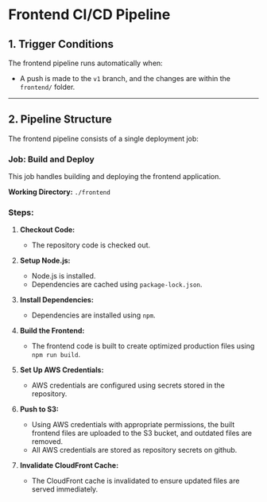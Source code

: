 # Frontend CI/CD Pipeline

## 1. Trigger Conditions

The frontend pipeline runs automatically when:

- A push is made to the `v1` branch, and the changes are within the `frontend/` folder.

---

## 2. Pipeline Structure

The frontend pipeline consists of a single deployment job:

### **Job: Build and Deploy**

This job handles building and deploying the frontend application.

**Working Directory:** `./frontend`

### **Steps:**

1. **Checkout Code:**  
   - The repository code is checked out.

2. **Setup Node.js:**  
   - Node.js is installed.  
   - Dependencies are cached using `package-lock.json`.

3. **Install Dependencies:**  
   - Dependencies are installed using `npm`.

4. **Build the Frontend:**  
   - The frontend code is built to create optimized production files using `npm run build`.

5. **Set Up AWS Credentials:**  
   - AWS credentials are configured using secrets stored in the repository.

6. **Push to S3:**  
   - Using AWS credentials with appropriate permissions, the built frontend files are uploaded to the S3 bucket, and outdated files are removed.  
   - All AWS credentials are stored as repository secrets on github.

7. **Invalidate CloudFront Cache:**  
   - The CloudFront cache is invalidated to ensure updated files are served immediately.
